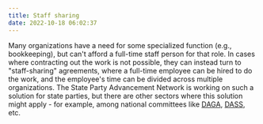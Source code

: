 ```yaml
---
title: Staff sharing
date: 2022-10-18 06:02:37
---
```


Many organizations have a need for some specialized function (e.g., bookkeeping), but can't afford a full-time staff person for that role. In cases where contracting out the work is not possible, they can instead turn to "staff-sharing" agreements, where a full-time employee can be hired to do the work, and the employee's time can be divided across multiple organizations. The State Party Advancement Network is working on such a solution for state parties, but there are other sectors where this solution might apply - for example, among national committees like [DAGA](https://dems.ag/), [DASS](https://demsofstate.org/), etc.